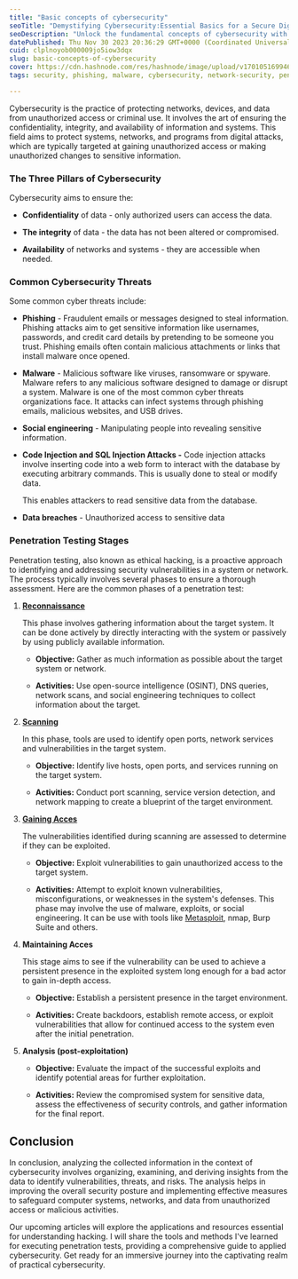```yaml
---
title: "Basic concepts of cybersecurity"
seoTitle: "Demystifying Cybersecurity:Essential Basics for a Secure Digital World"
seoDescription: "Unlock the fundamental concepts of cybersecurity with this comprehensive guide. Learn the core principles, threats, and protective measures."
datePublished: Thu Nov 30 2023 20:36:29 GMT+0000 (Coordinated Universal Time)
cuid: clplnoyob000009jo5iow3dqx
slug: basic-concepts-of-cybersecurity
cover: https://cdn.hashnode.com/res/hashnode/image/upload/v1701051699468/f897f013-cd14-4c04-8384-0a2df611d839.jpeg
tags: security, phishing, malware, cybersecurity, network-security, penetration-testing, cybersecurity-1

---
```


Cybersecurity is the practice of protecting networks, devices, and data from unauthorized access or criminal use. It involves the art of ensuring the confidentiality, integrity, and availability of information and systems. This field aims to protect systems, networks, and programs from digital attacks, which are typically targeted at gaining unauthorized access or making unauthorized changes to sensitive information.

### **The Three Pillars of Cybersecurity**

Cybersecurity aims to ensure the:

* **Confidentiality** of data - only authorized users can access the data.
    
* **The integrity** of data - the data has not been altered or compromised.
    
* **Availability** of networks and systems - they are accessible when needed.
    

### **Common Cybersecurity Threats**

Some common cyber threats include:

* **Phishing** - Fraudulent emails or messages designed to steal information. Phishing attacks aim to get sensitive information like usernames, passwords, and credit card details by pretending to be someone you trust. Phishing emails often contain malicious attachments or links that install malware once opened.
    
* **Malware** - Malicious software like viruses, ransomware or spyware. Malware refers to any malicious software designed to damage or disrupt a system. Malware is one of the most common cyber threats organizations face. It attacks can infect systems through phishing emails, malicious websites, and USB drives.
    
* **Social engineering** - Manipulating people into revealing sensitive information.
    
* **Code Injection and SQL Injection Attacks -** Code injection attacks involve inserting code into a web form to interact with the database by executing arbitrary commands. This is usually done to steal or modify data.
    
    This enables attackers to read sensitive data from the database.
    
* **Data breaches** - Unauthorized access to sensitive data
    

### Penetration Testing Stages

Penetration testing, also known as ethical hacking, is a proactive approach to identifying and addressing security vulnerabilities in a system or network. The process typically involves several phases to ensure a thorough assessment. Here are the common phases of a penetration test:

1. [**Reconnaissance**](https://hashnode.com/post/clpnl4j70000909l82j88gawk)
    
    This phase involves gathering information about the target system. It can be done actively by directly interacting with the system or passively by using publicly available information.
    
    * **Objective:** Gather as much information as possible about the target system or network.
        
    * **Activities:** Use open-source intelligence (OSINT), DNS queries, network scans, and social engineering techniques to collect information about the target.
        
2. [**Scanning**](https://bilaldotcom.hashnode.dev/the-scanning-phase)
    
    In this phase, tools are used to identify open ports, network services and vulnerabilities in the target system.
    
    * **Objective:** Identify live hosts, open ports, and services running on the target system.
        
    * **Activities:** Conduct port scanning, service version detection, and network mapping to create a blueprint of the target environment.
        
3. [**Gaining Acces**](https://bilaldotcom.hashnode.dev/the-gaining-access-phase)
    
    The vulnerabilities identified during scanning are assessed to determine if they can be exploited.
    
    * **Objective:** Exploit vulnerabilities to gain unauthorized access to the target system.
        
    * **Activities:** Attempt to exploit known vulnerabilities, misconfigurations, or weaknesses in the system's defenses. This phase may involve the use of malware, exploits, or social engineering. It can be use with tools like [Metasploit](https://blog.fikara.io/metasploit-sur-kali-linux), nmap, Burp Suite and others.
        
4. **Maintaining Acces**
    
    This stage aims to see if the vulnerability can be used to achieve a persistent presence in the exploited system long enough for a bad actor to gain in-depth access.
    
    * **Objective:** Establish a persistent presence in the target environment.
        
    * **Activities:** Create backdoors, establish remote access, or exploit vulnerabilities that allow for continued access to the system even after the initial penetration.
        
5. **Analysis (post-exploitation)**
    
    * **Objective:** Evaluate the impact of the successful exploits and identify potential areas for further exploitation.
        
    * **Activities:** Review the compromised system for sensitive data, assess the effectiveness of security controls, and gather information for the final report.
        

## Conclusion

In conclusion, analyzing the collected information in the context of cybersecurity involves organizing, examining, and deriving insights from the data to identify vulnerabilities, threats, and risks. The analysis helps in improving the overall security posture and implementing effective measures to safeguard computer systems, networks, and data from unauthorized access or malicious activities.

Our upcoming articles will explore the applications and resources essential for understanding hacking. I will share the tools and methods I've learned for executing penetration tests, providing a comprehensive guide to applied cybersecurity. Get ready for an immersive journey into the captivating realm of practical cybersecurity.